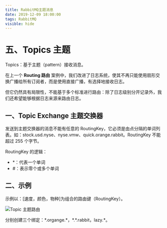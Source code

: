 ```yaml
---
title: RabbitMQ主题消息
date: 2019-12-09 18:00:00
tags: RabbitMQ
visible: hide
---
```


# 五、Topics 主题

Topics：基于主题（pattern）接收消息。

在上一个 **Routing 路由** 案例中，我们改进了日志系统，使其不再只能使用扇形交换广播给所有订阅者，而是使用直接广播，有选择地接收日志。

但它仍然具有局限性，不能基于多个标准进行路由：除了日志级别分开记录外，我们还希望能够根据日志来源来路由日志。

## 一、Topic Exchange 主题交换器

发送到主题交换器的消息不能有任意的 RoutingKey，它必须是由点分隔的单词列表。如：stock.usd.nyse、nyse.vmw、quick.orange.rabbit。RoutingKey 不能超过 255 个字节。

RoutingKey 的逻辑：

- \*：代表一个单词
- #：表示零个或多个单词

## 二、示例

示例以：[速度，颜色，物种]为组合的路由键（RoutingKey）。

![Topic 主题路由](https://i.loli.net/2019/12/09/mWbEMuagq3OGsBX.png)

分别创建三个绑定：\*.organge.\*，\*.\*.rabbit，lazy.\*。

